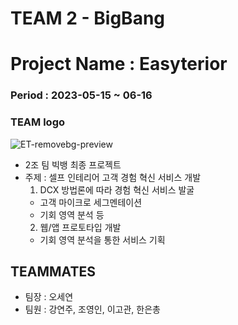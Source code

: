 # TEAM 2 - BigBang
# Project Name : Easyterior
### Period : 2023-05-15 ~ 06-16
### TEAM logo
![ET-removebg-preview](https://github.com/Easyterior/.github/assets/102719063/91ee4a88-3ba4-4b52-a2a4-6b0e28752f3d)

- 2조 팀 빅뱅 최종 프로젝트
- 주제 : 셀프 인테리어 고객 경험 혁신 서비스 개발
  1. DCX 방법론에 따라 경험 혁신 서비스 발굴
    - 고객 마이크로 세그멘테이션
    - 기회 영역 분석 등
  2. 웹/앱 프로토타입 개발
    - 기회 영역 분석을 통한 서비스 기획

## TEAMMATES
- 팀장 : 오세연
- 팀원 : 강연주, 조영인, 이고관, 한은총



